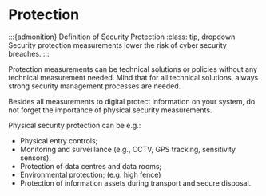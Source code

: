 # Protection



:::{admonition} Definition of Security Protection
:class: tip, dropdown
Security protection measurements lower the risk of cyber security breaches.
:::



Protection measurements can be technical solutions or policies without any technical measurement needed. Mind that for all technical solutions, always strong security management processes are needed.

Besides all measurements to digital protect information on your system, do not forget the importance of physical security measurements.


Physical security protection can be e.g.:
* Physical entry controls;
* Monitoring and surveillance (e.g., CCTV, GPS tracking, sensitivity sensors).
* Protection of data centres and data rooms;
* Environmental protection; (e.g. high fence)
* Protection of information assets during transport and secure disposal.

